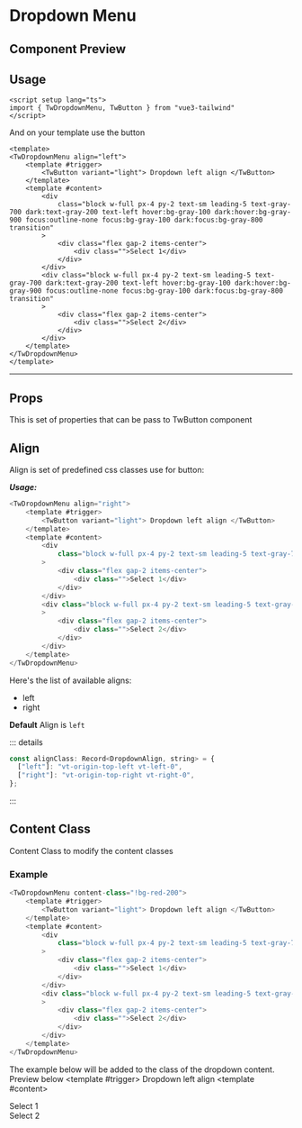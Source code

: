 # Dropdown Menu

## Component Preview

<script setup lang="ts">
</script>

<div class="flex gap-2">
    <TwDropdownMenu align="left">
        <template #trigger>
            <TwButton variant="light"> Dropdown left align </TwButton>
        </template>
        <template #content>
            <div 
                class="block w-full px-4 py-2 text-sm leading-5 text-gray-700 dark:text-gray-200 text-left hover:bg-gray-100 dark:hover:bg-gray-900 focus:outline-none focus:bg-gray-100 dark:focus:bg-gray-800 transition"
            >
                <div class="flex gap-2 items-center">
                    <div class="">Select 1</div>
                </div>
            </div>
            <div class="block w-full px-4 py-2 text-sm leading-5 text-gray-700 dark:text-gray-200 text-left hover:bg-gray-100 dark:hover:bg-gray-900 focus:outline-none focus:bg-gray-100 dark:focus:bg-gray-800 transition"
            >
                <div class="flex gap-2 items-center">
                    <div class="">Select 2</div>
                </div>
            </div>
        </template>
    </TwDropdownMenu>
    <TwDropdownMenu align="right">
        <template #trigger>
            <TwButton variant="light"> Dropdown right align </TwButton>
        </template>
        <template #content>
            <div
            class="block w-full px-4 py-2 text-sm leading-5 text-gray-700 dark:text-gray-200 text-left hover:bg-gray-100 dark:hover:bg-gray-900 focus:outline-none focus:bg-gray-100 dark:focus:bg-gray-800 transition"
            >
            <div class="flex gap-2 items-center">
                <div class="">Select 1</div>
            </div>
            </div>
            <div
            class="block w-full px-4 py-2 text-sm leading-5 text-gray-700 dark:text-gray-200 text-left hover:bg-gray-100 dark:hover:bg-gray-900 focus:outline-none focus:bg-gray-100 dark:focus:bg-gray-800 transition"
            >
            <div class="flex gap-2 items-center">
                <div class="">Select 2</div>
            </div>
            </div>
        </template>
    </TwDropdownMenu>
</div>

## Usage

```vue{2}
<script setup lang="ts">
import { TwDropdownMenu, TwButton } from "vue3-tailwind"
</script>
```

And on your template use the button

```vue{2}
<template>
<TwDropdownMenu align="left">
    <template #trigger>
        <TwButton variant="light"> Dropdown left align </TwButton>
    </template>
    <template #content>
        <div
            class="block w-full px-4 py-2 text-sm leading-5 text-gray-700 dark:text-gray-200 text-left hover:bg-gray-100 dark:hover:bg-gray-900 focus:outline-none focus:bg-gray-100 dark:focus:bg-gray-800 transition"
        >
            <div class="flex gap-2 items-center">
                <div class="">Select 1</div>
            </div>
        </div>
        <div class="block w-full px-4 py-2 text-sm leading-5 text-gray-700 dark:text-gray-200 text-left hover:bg-gray-100 dark:hover:bg-gray-900 focus:outline-none focus:bg-gray-100 dark:focus:bg-gray-800 transition"
        >
            <div class="flex gap-2 items-center">
                <div class="">Select 2</div>
            </div>
        </div>
    </template>
</TwDropdownMenu>
</template>
```

---

## Props

This is set of properties that can be pass to TwButton component

## Align

Align is set of predefined css classes use for button:

**_Usage:_**

```js
<TwDropdownMenu align="right">
    <template #trigger>
        <TwButton variant="light"> Dropdown left align </TwButton>
    </template>
    <template #content>
        <div
            class="block w-full px-4 py-2 text-sm leading-5 text-gray-700 dark:text-gray-200 text-left hover:bg-gray-100 dark:hover:bg-gray-900 focus:outline-none focus:bg-gray-100 dark:focus:bg-gray-800 transition"
        >
            <div class="flex gap-2 items-center">
                <div class="">Select 1</div>
            </div>
        </div>
        <div class="block w-full px-4 py-2 text-sm leading-5 text-gray-700 dark:text-gray-200 text-left hover:bg-gray-100 dark:hover:bg-gray-900 focus:outline-none focus:bg-gray-100 dark:focus:bg-gray-800 transition"
        >
            <div class="flex gap-2 items-center">
                <div class="">Select 2</div>
            </div>
        </div>
    </template>
</TwDropdownMenu>
```

Here's the list of available aligns:

- left
- right

**Default** Align is `left`

::: details

```js
const alignClass: Record<DropdownAlign, string> = {
  ["left"]: "vt-origin-top-left vt-left-0",
  ["right"]: "vt-origin-top-right vt-right-0",
};

```
:::

## Content Class

Content Class to modify the content classes

### Example
```js
<TwDropdownMenu content-class="!bg-red-200">
    <template #trigger>
        <TwButton variant="light"> Dropdown left align </TwButton>
    </template>
    <template #content>
        <div
            class="block w-full px-4 py-2 text-sm leading-5 text-gray-700 dark:text-gray-200 text-left hover:bg-gray-100 dark:hover:bg-gray-900 focus:outline-none focus:bg-gray-100 dark:focus:bg-gray-800 transition"
        >
            <div class="flex gap-2 items-center">
                <div class="">Select 1</div>
            </div>
        </div>
        <div class="block w-full px-4 py-2 text-sm leading-5 text-gray-700 dark:text-gray-200 text-left hover:bg-gray-100 dark:hover:bg-gray-900 focus:outline-none focus:bg-gray-100 dark:focus:bg-gray-800 transition"
        >
            <div class="flex gap-2 items-center">
                <div class="">Select 2</div>
            </div>
        </div>
    </template>
</TwDropdownMenu>

```
The example below will be added to the class of the dropdown content. Preview below
<TwDropdownMenu align="left" content-class="!bg-red-200">
    <template #trigger>
        <TwButton variant="light"> Dropdown left align </TwButton>
    </template>
    <template #content>
        <div
            class="block w-full px-4 py-2 text-sm leading-5 text-gray-700 dark:text-gray-200 text-left hover:bg-gray-100 dark:hover:bg-gray-900 focus:outline-none focus:bg-gray-100 dark:focus:bg-gray-800 transition"
        >
            <div class="flex gap-2 items-center">
                <div class="">Select 1</div>
            </div>
        </div>
        <div class="block w-full px-4 py-2 text-sm leading-5 text-gray-700 dark:text-gray-200 text-left hover:bg-gray-100 dark:hover:bg-gray-900 focus:outline-none focus:bg-gray-100 dark:focus:bg-gray-800 transition"
        >
            <div class="flex gap-2 items-center">
                <div class="">Select 2</div>
            </div>
        </div>
    </template>
</TwDropdownMenu>